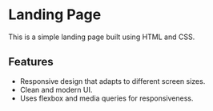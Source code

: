 #  Landing Page

This is a simple  landing page built using HTML and CSS.

## Features

- Responsive design that adapts to different screen sizes.
- Clean and modern UI.
- Uses flexbox and media queries for responsiveness.
